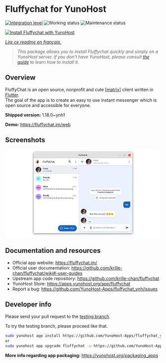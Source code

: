 <!--
N.B.: This README was automatically generated by https://github.com/YunoHost/apps/tree/master/tools/readme_generator
It shall NOT be edited by hand.
-->

# Fluffychat for YunoHost

[![Integration level](https://dash.yunohost.org/integration/fluffychat.svg)](https://dash.yunohost.org/appci/app/fluffychat) ![Working status](https://ci-apps.yunohost.org/ci/badges/fluffychat.status.svg) ![Maintenance status](https://ci-apps.yunohost.org/ci/badges/fluffychat.maintain.svg)

[![Install Fluffychat with YunoHost](https://install-app.yunohost.org/install-with-yunohost.svg)](https://install-app.yunohost.org/?app=fluffychat)

*[Lire ce readme en français.](./README_fr.md)*

> *This package allows you to install Fluffychat quickly and simply on a YunoHost server.
If you don't have YunoHost, please consult [the guide](https://yunohost.org/#/install) to learn how to install it.*

## Overview

FluffyChat is an open source, nonprofit and cute [[matrix](https://matrix.org)] client written in [Flutter](https://flutter.dev).  
The goal of the app is to create an easy to use instant messenger which is open source and accessible for everyone.


**Shipped version:** 1.18.0~ynh1

**Demo:** https://fluffychat.im/web

## Screenshots

![Screenshot of Fluffychat](./doc/screenshots/screenshot.png)

## Documentation and resources

* Official app website: <https://fluffychat.im/>
* Official user documentation: <https://github.com/krille-chan/fluffychat/wiki#-user-guides>
* Upstream app code repository: <https://github.com/krille-chan/fluffychat>
* YunoHost Store: <https://apps.yunohost.org/app/fluffychat>
* Report a bug: <https://github.com/YunoHost-Apps/fluffychat_ynh/issues>

## Developer info

Please send your pull request to the [testing branch](https://github.com/YunoHost-Apps/fluffychat_ynh/tree/testing).

To try the testing branch, please proceed like that.

``` bash
sudo yunohost app install https://github.com/YunoHost-Apps/fluffychat_ynh/tree/testing --debug
or
sudo yunohost app upgrade fluffychat -u https://github.com/YunoHost-Apps/fluffychat_ynh/tree/testing --debug
```

**More info regarding app packaging:** <https://yunohost.org/packaging_apps>